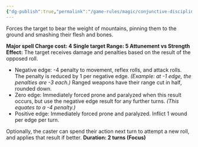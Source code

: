 ```yaml
---
{"dg-publish":true,"permalink":"/game-rules/magic/conjunctive-disciplines/gravity-spells/cosmic-crush/"}
---
```


Forces the target to bear the weight of mountains, pinning them to the ground and smashing their flesh and bones.

**Major spell
Charge cost: 4
Single target
Range: 5
Attunement vs Strength
Effect:** The target receives damage and penalties based on the result of the opposed roll. 
- Negative edge: -4 penalty to movement, reflex rolls, and attack rolls. The penalty is reduced by 1 per negative edge. *(Example: at -1 edge, the penalties are -3 each.)* Ranged weapons have their range cut in half, rounded down.
- Zero edge: Immediately forced prone and paralyzed when this result occurs, but use the negative edge result for any further turns. *(This equates to a -4 penalty.)*
- Positive edge: Immediately forced prone and paralyzed. Inflict 1 wound per edge per turn.

Optionally, the caster can spend their action next turn to attempt a new roll, and applies that result if better.
**Duration: 2 turns (Focus)**